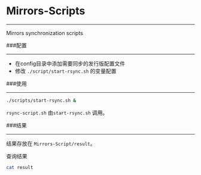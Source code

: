 # Mirrors-Scripts
***
Mirrors synchronization scripts

###配置
***
 - 在config目录中添加需要同步的发行版配置文件
 - 修改 `./script/start-rsync.sh` 的变量配置

###使用
***
``` bash
./scripts/start-rsync.sh &
```

`rsync-script.sh` 由`start-rsync.sh` 调用。

###结果
***
结果存放在 `Mirrors-Script/result`。

查询结果
``` bash
cat result
```
